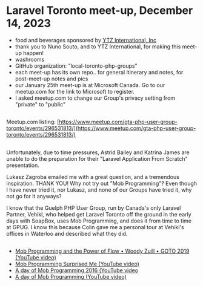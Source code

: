 # Laravel Toronto meet-up, December 14, 2023
- food and beverages sponsored by [YTZ International, Inc](https://ytz.com)
- thank you to Nuno Souto, and to YTZ International, for making this meet-up happen!
- washrooms
- GitHub organization: "local-toronto-php-groups"
- each meet-up has its own repo.. for general itinerary and notes, for post-meet-up notes and pics
- our January 25th meet-up is at Microsoft Canada. Go to our meetup.com for the link to Microsoft to register.
- I asked meetup.com to change our Group's privacy setting from "private" to "public"

##
Meetup.com listing: [https://www.meetup.com/gta-php-user-group-toronto/events/296531813/](https://www.meetup.com/gta-php-user-group-toronto/events/296531813/)

##
Unfortunately, due to time pressures, Astrid Bailey and Katrina James are unable to do the preparation for their "Laravel Application From Scratch" presentation.

Lukasz Zagroba emailed me with a great question, and a tremendous inspiration. THANK YOU! Why not try out "Mob Programming"? Even though I have never tried it, nor Lukasz, and none of our Groups have tried it, why not go for it anyways? 

I know that the Guelph PHP User Group, run by Canada's only Laravel Partner, Vehikl, who helped get Laravel Toronto off the ground in the early days with SoapBox, uses Mob Programming, and does it from time to time at GPUG. I know this because Colin gave me a personal tour at Vehikl's offices in Waterloo and described what they did. 



##
- [Mob Programming and the Power of Flow • Woody Zuill • GOTO 2019 (YouTube video)](https://www.youtube.com/watch?v=28S4CVkYhWA)
- [Mob Programming Surprised Me (YouTube video)](https://www.youtube.com/watch?v=ikilHGYk5Fs)
- [A day of Mob Programming 2016 (YouTube video](https://www.youtube.com/watch?v=dVqUcNKVbYg)
- [A day of Mob Programming (YouTube video)](https://www.youtube.com/watch?v=p_pvslS4gEI)
